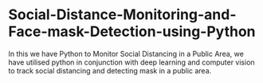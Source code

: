 # Social-Distance-Monitoring-and-Face-mask-Detection-using-Python
In this we have Python to Monitor Social Distancing in a Public Area, we have utilised python in conjunction with deep learning and computer vision to track social distancing and detecting mask in a public area.
